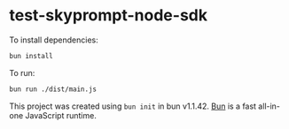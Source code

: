 # test-skyprompt-node-sdk

To install dependencies:

```bash
bun install
```

To run:

```bash
bun run ./dist/main.js
```

This project was created using `bun init` in bun v1.1.42. [Bun](https://bun.sh) is a fast all-in-one JavaScript runtime.
